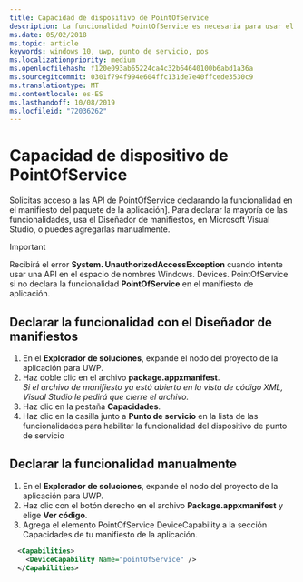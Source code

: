 ```yaml
---
title: Capacidad de dispositivo de PointOfService
description: La funcionalidad PointOfService es necesaria para usar el espacio de nombres Windows.Devices.PointOfService.
ms.date: 05/02/2018
ms.topic: article
keywords: windows 10, uwp, punto de servicio, pos
ms.localizationpriority: medium
ms.openlocfilehash: f120e093ab65224ca4c32b64640100b6abd1a36a
ms.sourcegitcommit: 0301f794f994e604ffc131de7e40ffcede3530c9
ms.translationtype: MT
ms.contentlocale: es-ES
ms.lasthandoff: 10/08/2019
ms.locfileid: "72036262"
---
```

# <a name="pointofservice-device-capability"></a>Capacidad de dispositivo de PointOfService
Solicitas acceso a las API de PointOfService declarando la funcionalidad en el manifiesto del paquete de la aplicación]. Para declarar la mayoría de las funcionalidades, usa el Diseñador de manifiestos, en Microsoft Visual Studio, o puedes agregarlas manualmente.  

> [!Important]
> Recibirá el error **System. UnauthorizedAccessException** cuando intente usar una API en el espacio de nombres Windows. Devices. PointOfService si no declara la funcionalidad **PointOfService** en el manifiesto de aplicación. 

## <a name="declare-capability-using-manifest-designer"></a>Declarar la funcionalidad con el Diseñador de manifiestos

1. En el **Explorador de soluciones**, expande el nodo del proyecto de la aplicación para UWP.
2. Haz doble clic en el archivo **package.appxmanifest**.  
*Si el archivo de manifiesto ya está abierto en la vista de código XML, Visual Studio le pedirá que cierre el archivo.*
3. Haz clic en la pestaña **Capacidades**.
4. Haz clic en la casilla junto a **Punto de servicio** en la lista de las funcionalidades para habilitar la funcionalidad del dispositivo de punto de servicio


## <a name="declare-capability-manually"></a>Declarar la funcionalidad manualmente

1. En el **Explorador de soluciones**, expande el nodo del proyecto de la aplicación para UWP.
2. Haz clic con el botón derecho en el archivo **Package.appxmanifest** y elige **Ver código**.
3. Agrega el elemento PointOfService DeviceCapability a la sección Capacidades de tu manifiesto de la aplicación.  

```xml
  <Capabilities>
    <DeviceCapability Name="pointOfService" />
  </Capabilities>
   ```
